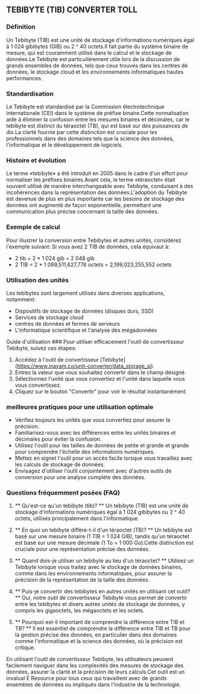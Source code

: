 ## TEBIBYTE (TIB) CONVERTER TOLL

### Définition
Un Tebibyte (TIB) est une unité de stockage d'informations numériques égal à 1 024 gibibytes (GIB) ou 2 ^ 40 octets.Il fait partie du système binaire de mesure, qui est couramment utilisé dans le calcul et le stockage de données.Le Tebibyte est particulièrement utile lors de la discussion de grands ensembles de données, tels que ceux trouvés dans les centres de données, le stockage cloud et les environnements informatiques hautes performances.

### Standardisation
Le Tebibyte est standardisé par la Commission électrotechnique internationale (CEI) dans le système de préfixe binaire.Cette normalisation aide à éliminer la confusion entre les mesures binaires et décimales, car le tebibyte est distinct du téraoctet (TB), qui est basé sur des puissances de dix.La clarté fournie par cette distinction est cruciale pour les professionnels dans des domaines tels que la science des données, l'informatique et le développement de logiciels.

### Histoire et évolution
Le terme «tebibyte» a été introduit en 2005 dans le cadre d'un effort pour normaliser les préfixes binaires.Avant cela, le terme «téraoctet» était souvent utilisé de manière interchangeable avec Tebibyte, conduisant à des incohérences dans la représentation des données.L'adoption du Tebibyte est devenue de plus en plus importante car les besoins de stockage des données ont augmenté de façon exponentielle, permettant une communication plus précise concernant la taille des données.

### Exemple de calcul
Pour illustrer la conversion entre Tebibytes et autres unités, considérez l'exemple suivant:
Si vous avez 2 TIB de données, cela équivaut à:
- 2 tib = 2 * 1 024 gib = 2 048 gib
- 2 TIB = 2 * 1 099,511,627,776 octets = 2,199,023,255,552 octets

### Utilisation des unités
Les tebibytes sont largement utilisés dans diverses applications, notamment:
- Dispositifs de stockage de données (disques durs, SSD)
- Services de stockage cloud
- centres de données et fermes de serveurs
- L'informatique scientifique et l'analyse des mégadonnées

Guide d'utilisation ###
Pour utiliser efficacement l'outil de convertisseur Tebibyte, suivez ces étapes:
1. Accédez à l'outil de convertisseur [Tebibyte] (https://www.inayam.co/unit-converter/data_storage_si).
2. Entrez la valeur que vous souhaitez convertir dans le champ désigné.
3. Sélectionnez l'unité que vous convertiez et l'unité dans laquelle vous vous convertissez.
4. Cliquez sur le bouton "Convertir" pour voir le résultat instantanément.

### meilleures pratiques pour une utilisation optimale
- Vérifiez toujours les unités que vous convertiez pour assurer la précision.
- Familiarisez-vous avec les différences entre les unités binaires et décimales pour éviter la confusion.
- Utilisez l'outil pour les tailles de données de petite et grande et grande pour comprendre l'échelle des informations numériques.
- Mettez en signet l'outil pour un accès facile lorsque vous travaillez avec les calculs de stockage de données.
- Envisagez d'utiliser l'outil conjointement avec d'autres outils de conversion pour une analyse complète des données.

### Questions fréquemment posées (FAQ)

1. ** Qu'est-ce qu'un tebibyte (tib)? **
Un tebibyte (TIB) est une unité de stockage d'informations numériques égal à 1 024 gibibytes ou 2 ^ 40 octets, utilisés principalement dans l'informatique.

2. ** En quoi un tebibyte diffère-t-il d'un téraoctet (TB)? **
Un tebibyte est basé sur une mesure binaire (1 TIB = 1 024 GIB), tandis qu'un téraoctet est basé sur une mesure décimale (1 To = 1 000 Go).Cette distinction est cruciale pour une représentation précise des données.

3. ** Quand dois-je utiliser un tebibyte au lieu d'un téraoctet? **
Utilisez un Tebibyte lorsque vous traitez avec le stockage de données binaires, comme dans les environnements informatiques, pour assurer la précision de la représentation de la taille des données.

4. ** Puis-je convertir des tebibytes en autres unités en utilisant cet outil? **
Oui, notre outil de convertisseur Tebibyte vous permet de convertir entre les tebibytes et divers autres unités de stockage de données, y compris les gigaoctets, les mégaoctets et les octets.

5. ** Pourquoi est-il important de comprendre la différence entre TIB et TB? **
Il est essentiel de comprendre la différence entre TIB et TB pour la gestion précise des données, en particulier dans des domaines comme l'informatique et la science des données, où la précision est critique.

En utilisant l'outil de convertisseur Tebibyte, les utilisateurs peuvent facilement naviguer dans les complexités des mesures de stockage des données, assurer la clarté et la précision de leurs calculs.Cet outil est un invalual E Resource pour tous ceux qui travaillent avec de grands ensembles de données ou impliqués dans l'industrie de la technologie.